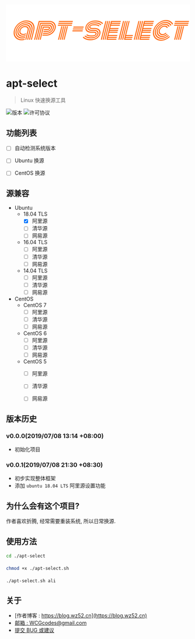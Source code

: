 
![logo][1]

# apt-select

>  Linux 快速换源工具

![版本][2] ![许可协议][3]



## 功能列表

- [ ] 自动检测系统版本
- [ ] Ubuntu 换源
- [ ] CentOS 换源




## 源兼容

- Ubuntu
  - 18.04 TLS
    - [x] 阿里源
    - [ ] 清华源
    - [ ] 网易源
  - 16.04 TLS
    - [ ] 阿里源
    - [ ] 清华源
    - [ ] 网易源
  - 14.04 TLS
    - [ ] 阿里源
    - [ ] 清华源
    - [ ] 网易源
- CentOS
  - CentOS 7
    - [ ] 阿里源
    - [ ] 清华源
    - [ ] 网易源
  - CentOS 6
    - [ ] 阿里源
    - [ ] 清华源
    - [ ] 网易源
  - CentOS 5
    - [ ] 阿里源
    - [ ] 清华源
    - [ ] 网易源



## 版本历史

### v0.0.0(2019/07/08 13:14 +08:00)

 - 初始化项目

### v0.0.1(2019/07/08 21:30 +08:30)

- 初步实现整体框架
- 添加 `ubuntu 18.04 LTS` 阿里源设置功能



## 为什么会有这个项目?

作者喜欢折腾, 经常需要重装系统, 所以日常换源.



## 使用方法

```sh
cd ./apt-select

chmod +x ./apt-select.sh

./apt-select.sh ali
```



## 关于

 - [作者博客 : https://blog.wz52.cn](https://blog.wz52.cn)
 - [邮箱 : WCGcodes@gmail.com](mailto:wcgcodes@gmail.com)
 - [提交 BUG 或建议](https://github.com/wzblog/apt-select/issues)

[1]: ./apt-select.png
[2]: https://img.shields.io/badge/apt--select-v0.0.1-blue.svg
[3]: https://img.shields.io/badge/license-MIT-blue.svg

